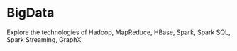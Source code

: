 # BigData
Explore the technologies of Hadoop, MapReduce, HBase, Spark, Spark SQL, Spark Streaming, GraphX
